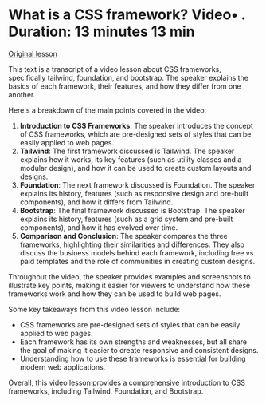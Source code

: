 # What is a CSS framework? Video• . Duration: 13 minutes 13 min

[Original lesson](https://www.coursera.org/learn/uol-web-development/lecture/fsRLO/what-is-a-css-framework)

This text is a transcript of a video lesson about CSS frameworks, specifically tailwind, foundation, and bootstrap. The speaker explains the basics of each framework, their features, and how they differ from one another.

Here's a breakdown of the main points covered in the video:

1. **Introduction to CSS Frameworks**: The speaker introduces the concept of CSS frameworks, which are pre-designed sets of styles that can be easily applied to web pages.
2. **Tailwind**: The first framework discussed is Tailwind. The speaker explains how it works, its key features (such as utility classes and a modular design), and how it can be used to create custom layouts and designs.
3. **Foundation**: The next framework discussed is Foundation. The speaker explains its history, features (such as responsive design and pre-built components), and how it differs from Tailwind.
4. **Bootstrap**: The final framework discussed is Bootstrap. The speaker explains its history, features (such as a grid system and pre-built components), and how it has evolved over time.
5. **Comparison and Conclusion**: The speaker compares the three frameworks, highlighting their similarities and differences. They also discuss the business models behind each framework, including free vs. paid templates and the role of communities in creating custom designs.

Throughout the video, the speaker provides examples and screenshots to illustrate key points, making it easier for viewers to understand how these frameworks work and how they can be used to build web pages.

Some key takeaways from this video lesson include:

* CSS frameworks are pre-designed sets of styles that can be easily applied to web pages.
* Each framework has its own strengths and weaknesses, but all share the goal of making it easier to create responsive and consistent designs.
* Understanding how to use these frameworks is essential for building modern web applications.

Overall, this video lesson provides a comprehensive introduction to CSS frameworks, including Tailwind, Foundation, and Bootstrap.

